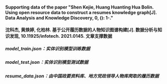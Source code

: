 #### Supporting data of the paper "Shen Kejie, Huang Huanting Hua Bolin. Using open resource data to construct a resumes knowledge graph[J]. Data Analysis and Knowledge Discovery, 0, (): 1-."
#### 沈科杰, 黄焕婷, 化柏林. 基于公开履历数据的人物知识图谱构建[J]. 数据分析与知识发现, 10.11925/infotech. 2021.0145. 文章支撑数据

##### model_train.json：实体识别模型训练数据
##### model_test.json：实体识别模型测试数据
##### resume_data.json：由中国政要资料库、地方党政领导人物库爬取的履历数据
